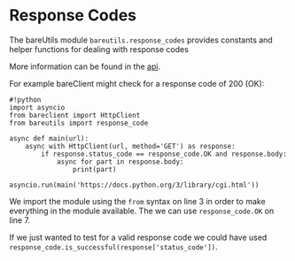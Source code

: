 # Response Codes

The bareUtils module `bareutils.response_codes` provides constants and helper
functions for dealing with response codes

More information can be found in the [api](/api/bareutils.response_code/).

For example bareClient might check for a response code of 200 (OK):

    #!python
    import asyncio
    from bareclient import HttpClient
    from bareutils import response_code

    async def main(url):
        async with HttpClient(url, method='GET') as response:
            if response.status_code == response_code.OK and response.body:
                async for part in response.body:
                    print(part)

    asyncio.run(main('https://docs.python.org/3/library/cgi.html'))

We import the module using the `from` syntax on line 3 in order to make everything
in the module available. The we can use `response_code.OK` on line 7.

If we just wanted to test for a valid response code we could have used
`response_code.is_successful(response['status_code'])`.
